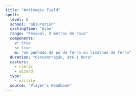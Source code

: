 ```yaml
---
title: "Antimagic Field"
spell:
  level: 8
  school: "abjuration"
  castingTime: "Ação"
  range: "Pessoal, 3 metros de raio"
  components:
    v: true
    s: true
    m: "um punhado de pó de ferro ou limalhas de ferro"
  duration: "Concentração, até 1 hora"
  casters:
    - cleric
    - wizard
  type:
    - utility
  source: "Player's Handbook"
---
```

